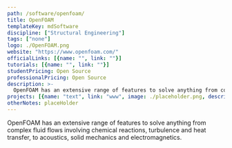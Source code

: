 ```yaml
---
path: /software/openfoam/
title: OpenFOAM
templateKey: mdSoftware
discipline: ["Structural Engineering"]
tags: ["none"]
logo: ./OpenFOAM.png
website: "https://www.openfoam.com/"
officialLinks: [{name: "", link: ""}]
tutorials: [{name: "", link: ""}]
studentPricing: Open Source
professionalPricing: Open Source
description: >-
  OpenFOAM has an extensive range of features to solve anything from complex fluid flows involving chemical reactions, turbulence and heat transfer, to acoustics, solid mechanics and electromagnetics.
projects: [{name: "text", link: "www", image: ./placeholder.png, description: "blah blah"}]
otherNotes: placeHolder
---
```


OpenFOAM has an extensive range of features to solve anything from complex fluid flows involving chemical reactions, turbulence and heat transfer, to acoustics, solid mechanics and electromagnetics.
